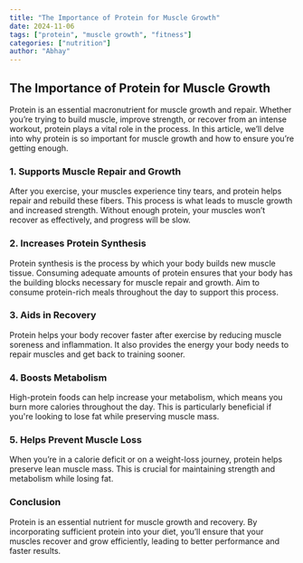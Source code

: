 ```yaml
---
title: "The Importance of Protein for Muscle Growth"
date: 2024-11-06
tags: ["protein", "muscle growth", "fitness"]
categories: ["nutrition"]
author: "Abhay"
---
```


## The Importance of Protein for Muscle Growth

Protein is an essential macronutrient for muscle growth and repair. Whether you’re trying to build muscle, improve strength, or recover from an intense workout, protein plays a vital role in the process. In this article, we’ll delve into why protein is so important for muscle growth and how to ensure you’re getting enough.

### 1. Supports Muscle Repair and Growth

After you exercise, your muscles experience tiny tears, and protein helps repair and rebuild these fibers. This process is what leads to muscle growth and increased strength. Without enough protein, your muscles won’t recover as effectively, and progress will be slow.

### 2. Increases Protein Synthesis

Protein synthesis is the process by which your body builds new muscle tissue. Consuming adequate amounts of protein ensures that your body has the building blocks necessary for muscle repair and growth. Aim to consume protein-rich meals throughout the day to support this process.

### 3. Aids in Recovery

Protein helps your body recover faster after exercise by reducing muscle soreness and inflammation. It also provides the energy your body needs to repair muscles and get back to training sooner.

### 4. Boosts Metabolism

High-protein foods can help increase your metabolism, which means you burn more calories throughout the day. This is particularly beneficial if you're looking to lose fat while preserving muscle mass.

### 5. Helps Prevent Muscle Loss

When you’re in a calorie deficit or on a weight-loss journey, protein helps preserve lean muscle mass. This is crucial for maintaining strength and metabolism while losing fat.

### Conclusion

Protein is an essential nutrient for muscle growth and recovery. By incorporating sufficient protein into your diet, you’ll ensure that your muscles recover and grow efficiently, leading to better performance and faster results.

